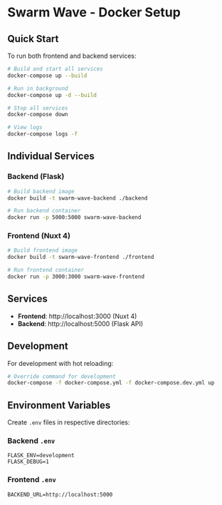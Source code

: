 # Swarm Wave - Docker Setup

## Quick Start

To run both frontend and backend services:

```bash
# Build and start all services
docker-compose up --build

# Run in background
docker-compose up -d --build

# Stop all services
docker-compose down

# View logs
docker-compose logs -f
```

## Individual Services

### Backend (Flask)
```bash
# Build backend image
docker build -t swarm-wave-backend ./backend

# Run backend container
docker run -p 5000:5000 swarm-wave-backend
```

### Frontend (Nuxt 4)
```bash
# Build frontend image
docker build -t swarm-wave-frontend ./frontend

# Run frontend container
docker run -p 3000:3000 swarm-wave-frontend
```

## Services

- **Frontend**: http://localhost:3000 (Nuxt 4)
- **Backend**: http://localhost:5000 (Flask API)

## Development

For development with hot reloading:

```bash
# Override command for development
docker-compose -f docker-compose.yml -f docker-compose.dev.yml up
```

## Environment Variables

Create `.env` files in respective directories:

### Backend `.env`
```
FLASK_ENV=development
FLASK_DEBUG=1
```

### Frontend `.env`
```
BACKEND_URL=http://localhost:5000
```
